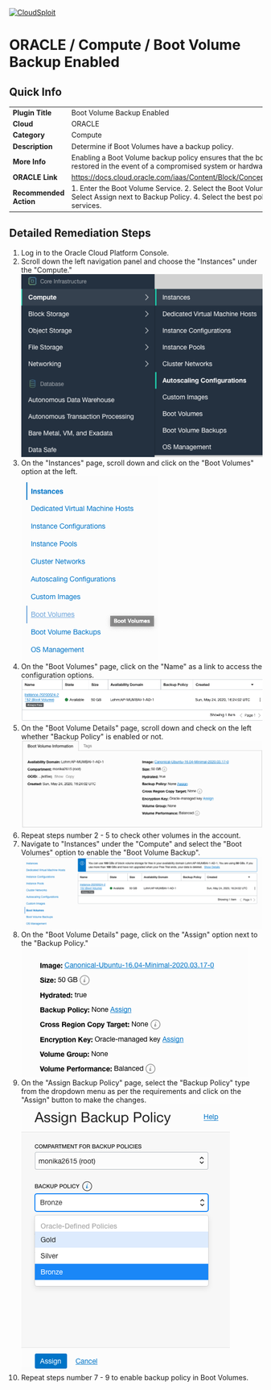 [![CloudSploit](https://cloudsploit.com/img/logo-new-big-text-100.png "CloudSploit")](https://cloudsploit.com)

# ORACLE / Compute / Boot Volume Backup Enabled

## Quick Info

| | |
|-|-|
| **Plugin Title** | Boot Volume Backup Enabled |
| **Cloud** | ORACLE |
| **Category** | Compute |
| **Description** | Determine if Boot Volumes have a backup policy. |
| **More Info** | Enabling a Boot Volume backup policy ensures that the boot volumes can be restored in the event of a compromised system or hardware failure. |
| **ORACLE Link** | https://docs.cloud.oracle.com/iaas/Content/Block/Concepts/bootvolumes.htm |
| **Recommended Action** | 1. Enter the Boot Volume Service. 2. Select the Boot Volume in question. 3. Select Assign next to Backup Policy. 4. Select the best policy for your services. |

## Detailed Remediation Steps
1. Log in to the Oracle Cloud Platform Console.
2. Scroll down the left navigation panel and choose the "Instances" under the "Compute." </br> <img src="/resources/oracle/compute/boot-volume-backup-enabled/step2.png"/>
3. On the "Instances" page, scroll down and click on the "Boot Volumes" option at the left.</br> <img src="/resources/oracle/compute/boot-volume-backup-enabled/step3.png"/>
4. On the "Boot Volumes" page, click on the "Name" as a link to access the configuration options.</br> <img src="/resources/oracle/compute/boot-volume-backup-enabled/step4.png"/>
5. On the "Boot Volume Details" page, scroll down and check on the left whether "Backup Policy" is enabled or not.</br> <img src="/resources/oracle/compute/boot-volume-backup-enabled/step5.png"/>
6. Repeat steps number 2 - 5 to check other volumes in the account.</br>
7. Navigate to "Instances" under the "Compute" and select the "Boot Volumes" option to enable the "Boot Volume Backup".</br> <img src="/resources/oracle/compute/boot-volume-backup-enabled/step7.png"/> 
8. On the "Boot Volume Details" page, click on the "Assign" option next to the "Backup Policy."</br> <img src="/resources/oracle/compute/boot-volume-backup-enabled/step8.png"/>
9. On the "Assign Backup Policy" page, select the "Backup Policy" type from the dropdown menu as per the requirements and click on the "Assign" button to make the changes.</br> <img src="/resources/oracle/compute/boot-volume-backup-enabled/step9.png"/>
10. Repeat steps number 7 - 9 to enable backup policy in Boot Volumes.
